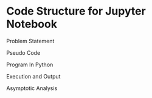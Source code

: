 
# Code Structure for Jupyter Notebook

Problem Statement

Pseudo Code

Program In Python

Execution and Output

Asymptotic Analysis
